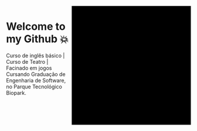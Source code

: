 <img src = "giphy.gif" width = "325px" align = "right">

# Welcome to my Github 💥
Curso de inglês básico | Curso de Teatro | Facinado em jogos <br>
Cursando Graduação de Engenharia de Software, no Parque Tecnológico Biopark.

